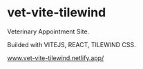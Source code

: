 # vet-vite-tilewind
Veterinary Appointment Site. 

Builded with VITEJS, REACT, TILEWIND CSS.

www.vet-vite-tilewind.netlify.app/
